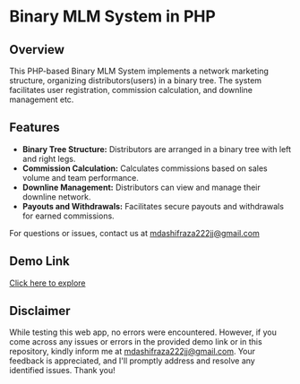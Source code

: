 # Binary MLM System in PHP

## Overview

This PHP-based Binary MLM System implements a network marketing structure, organizing distributors(users) in a binary tree. The system facilitates user registration, commission calculation, and downline management etc.

## Features

- **Binary Tree Structure:** Distributors are arranged in a binary tree with left and right legs.
- **Commission Calculation:** Calculates commissions based on sales volume and team performance.
- **Downline Management:** Distributors can view and manage their downline network.
- **Payouts and Withdrawals:** Facilitates secure payouts and withdrawals for earned commissions.



For questions or issues, contact us at mdashifraza222jj@gmail.com


## Demo Link
<a href="https://mlm-project.ashifraza.in/">Click here to explore </a>


## Disclaimer

While testing this web app, no errors were encountered. However, if you come across any issues or errors in the provided demo link or in this repository, kindly inform me at mdashifraza222jj@gmail.com. Your feedback is appreciated, and I'll promptly address and resolve any identified issues. Thank you!

